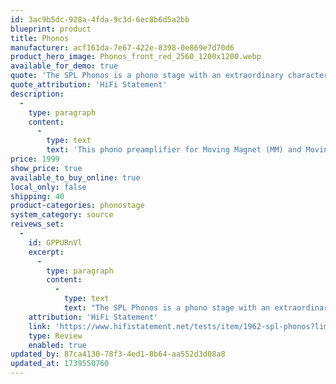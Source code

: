 ```yaml
---
id: 3ac9b5dc-928a-4fda-9c3d-6ec8b6d5a2bb
blueprint: product
title: Phonos
manufacturer: acf161da-7e67-422e-8398-0e869e7d70d6
product_hero_image: Phonos_front_red_2560_1200x1200.webp
available_for_demo: true
quote: 'The SPL Phonos is a phono stage with an extraordinary character. With so much sound quality, the price is well below the musical equivalent.'
quote_attribution: 'HiFi Statement'
description:
  -
    type: paragraph
    content:
      -
        type: text
        text: 'This phono preamplifier for Moving Magnet (MM) and Moving Coil (MC) pickup systems is based on the legendary Douglas-Self-Design.'
price: 1999
show_price: true
available_to_buy_online: true
local_only: false
shipping: 40
product-categories: phonostage
system_category: source
reivews_set:
  -
    id: GPPURnVl
    excerpt:
      -
        type: paragraph
        content:
          -
            type: text
            text: "The SPL Phonos is a phono stage with an extraordinary character.\_With so much sound quality, the price is well below the musical equivalent."
    attribution: 'HiFi Statement'
    link: 'https://www.hifistatement.net/tests/item/1962-spl-phonos?limitstart=0'
    type: Review
    enabled: true
updated_by: 87ca4130-78f3-4ed1-8b64-aa552d3d08a8
updated_at: 1739550760
---
```

